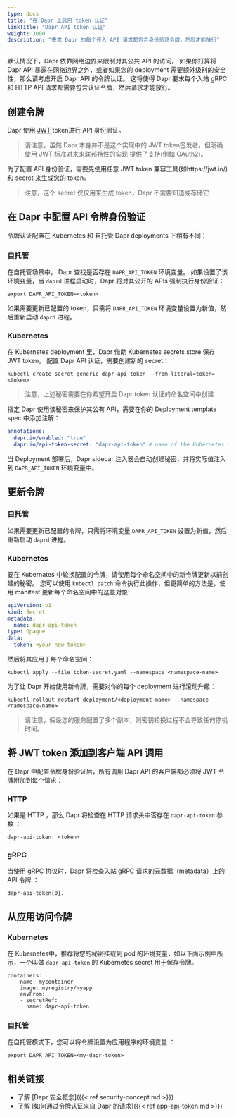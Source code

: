 ```yaml
---
type: docs
title: "在 Dapr 上启用 token 认证"
linkTitle: "Dapr API token 认证"
weight: 3000
description: "要求 Dapr 的每个传入 API 请求都包含身份验证令牌，然后才能放行"
---
```


默认情况下，Dapr 依靠网络边界来限制对其公共 API 的访问。 如果你打算将 Dapr API 暴露在网络边界之外，或者如果您的 deployment 需要额外级别的安全性，那么请考虑开启 Dapr API 的令牌认证。 这将使得 Dapr 要求每个入站 gRPC 和 HTTP API 请求都需要包含认证令牌，然后请求才能放行。

## 创建令牌

Dapr 使用 [JWT](https://jwt.io/) token进行 API 身份验证。

> 请注意，虽然 Dapr 本身并不是这个实现中的 JWT token签发者，但明确使用 JWT 标准对未来联邦特性的实现 提供了支持(例如 OAuth2)。

为了配置 API 身份验证，需要先使用任意 JWT token 兼容工具(如https://jwt.io/) 和 secret 来生成您的 token。

> 注意，这个 secret 仅仅用来生成 token，Dapr 不需要知道或存储它

## 在 Dapr 中配置 API 令牌身份验证

令牌认证配置在 Kubernetes 和 自托管 Dapr deployments 下稍有不同：

### 自托管

在自托管场景中， Dapr 查找是否存在 `DAPR_API_TOKEN` 环境变量。 如果设置了该环境变量，当 `daprd` 进程启动时，Dapr 将对其公开的 APIs 强制执行身份验证：

```shell
export DAPR_API_TOKEN=<token>
```

如果需要更新已配置的 token，只需将 `DAPR_API_TOKEN` 环境变量设置为新值，然后重新启动 `daprd` 进程。

### Kubernetes

在 Kubernetes deployment 里，Dapr 借助 Kubernetes secrets store 保存 JWT token。 配置 Dapr API 认证，需要创建新的 secret：

```shell
kubectl create secret generic dapr-api-token --from-literal=token=<token>
```

> 注意，上述秘密需要在你希望开启 Dapr token 认证的命名空间中创建

指定 Dapr 使用该秘密来保护其公有 API，需要在你的 Deployment template spec 中添加注解：

```yaml
annotations:
  dapr.io/enabled: "true"
  dapr.io/api-token-secret: "dapr-api-token" # name of the Kubernetes secret
```

当 Deployment 部署后，Dapr sidecar 注入器会自动创建秘密，并将实际值注入到 `DAPR_API_TOKEN` 环境变量中。

## 更新令牌

### 自托管

如果需要更新已配置的令牌，只需将环境变量 `DAPR_API_TOKEN` 设置为新值，然后重新启动 `daprd` 进程。

### Kubernetes

要在 Kubernates 中轮换配置的令牌，请使用每个命名空间中的新令牌更新以前创建的秘密。 您可以使用 `kubectl patch` 命令执行此操作，但更简单的方法是，使用 manifest 更新每个命名空间中的这些对象:

```yaml
apiVersion: v1
kind: Secret
metadata:
  name: dapr-api-token
type: Opaque
data:
  token: <your-new-token>
```

然后将其应用于每个命名空间：

```shell
kubectl apply --file token-secret.yaml --namespace <namespace-name>
```

为了让 Dapr 开始使用新令牌，需要对你的每个 deployment 进行滚动升级：

```shell
kubectl rollout restart deployment/<deployment-name> --namespace <namespace-name>
```

> 请注意，假设您的服务配置了多个副本，则密钥轮换过程不会导致任何停机时间。


## 将 JWT token 添加到客户端 API 调用

在 Dapr 中配置令牌身份验证后，所有调用 Dapr API 的客户端都必须将 JWT 令牌附加到每个请求：

### HTTP

如果是 HTTP ，那么 Dapr 将检查在 HTTP 请求头中否存在 `dapr-api-token` 参数 ：

```shell
dapr-api-token: <token>
```

### gRPC

当使用 gRPC 协议时，Dapr 将检查入站 gRPC 请求的元数据（metadata）上的 API 令牌 ：

```shell
dapr-api-token[0].
```

## 从应用访问令牌

### Kubernetes

在 Kubernetes中，推荐将您的秘密挂载到 pod 的环境变量，如以下面示例中所示，一个叫做 `dapr-api-token` 的 Kubernetes secret 用于保存令牌。

```
containers:
  - name: mycontainer
    image: myregistry/myapp
    envFrom:
    - secretRef:
      name: dapr-api-token
```

### 自托管

在自托管模式下，您可以将令牌设置为应用程序的环境变量 ：

```
export DAPR_API_TOKEN=<my-dapr-token>
```

## 相关链接

- 了解 [Dapr 安全概念]({{< ref security-concept.md >}})
- 了解 [如何通过令牌认证来自 Dapr 的请求]({{< ref app-api-token.md >}})
